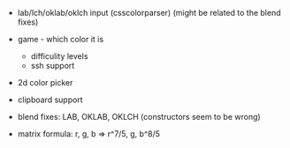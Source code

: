 - lab/lch/oklab/oklch input (csscolorparser) (might be related to the blend fixes)
- game - which color it is
  - difficulity levels
  - ssh support
- 2d color picker
- clipboard support

- blend fixes: LAB, OKLAB, OKLCH (constructors seem to be wrong)

- matrix formula: r, g, b => r^7/5, g, b^8/5
